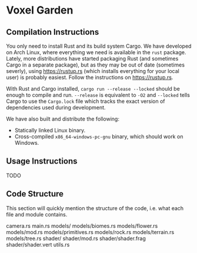 Voxel Garden
============

Compilation Instructions
------------------------

You only need to install Rust and its build system Cargo. We have developed on
Arch Linux, where everything we need is available in the `rust` package.
Lately, more distributions have started packaging Rust (and sometimes Cargo in
a separate package), but as they may be out of date (sometimes severly), using
https://rustup.rs (which installs everything for your local user) is probably
easiest. Follow the instructions on https://rustup.rs.

With Rust and Cargo installed, `cargo run --release --locked` should be enough
to compile and run. `--release` is equivalent to `-O2` and `--locked` tells
Cargo to use the `Cargo.lock` file which tracks the exact version of
dependencies used during development.

We have also built and distribute the following:

- Statically linked Linux binary.
- Cross-compiled `x86_64-windows-pc-gnu` binary, which should work on Windows.

Usage Instructions
------------------

TODO

Code Structure
--------------

This section will quickly mention the structure of the code, i.e. what each file and module contains.

camera.rs
main.rs
models/
models/biomes.rs
models/flower.rs
models/mod.rs
models/primitives.rs
models/rock.rs
models/terrain.rs
models/tree.rs
shader/
shader/mod.rs
shader/shader.frag
shader/shader.vert
utils.rs
